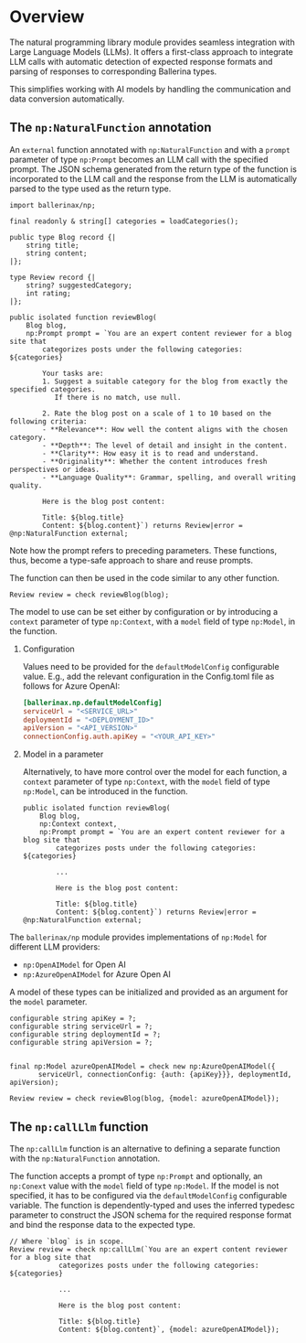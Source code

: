 # Overview

The natural programming library module provides seamless integration with Large Language Models (LLMs). It offers a first-class approach to integrate LLM calls with automatic detection of expected response formats and parsing of responses to corresponding Ballerina types.

This simplifies working with AI models by handling the communication and data conversion automatically.

## The `np:NaturalFunction` annotation

An `external` function annotated with `np:NaturalFunction` and with a `prompt` parameter of type `np:Prompt` becomes an LLM call with the specified prompt. The JSON schema generated from the return type of the function is incorporated to the LLM call and the response from the LLM is automatically parsed to the type used as the return type.

```ballerina
import ballerinax/np;

final readonly & string[] categories = loadCategories();

public type Blog record {|
    string title;
    string content;
|};

type Review record {|
    string? suggestedCategory;
    int rating;
|};

public isolated function reviewBlog(
    Blog blog,
    np:Prompt prompt = `You are an expert content reviewer for a blog site that 
        categorizes posts under the following categories: ${categories}

        Your tasks are:
        1. Suggest a suitable category for the blog from exactly the specified categories. 
           If there is no match, use null.

        2. Rate the blog post on a scale of 1 to 10 based on the following criteria:
        - **Relevance**: How well the content aligns with the chosen category.
        - **Depth**: The level of detail and insight in the content.
        - **Clarity**: How easy it is to read and understand.
        - **Originality**: Whether the content introduces fresh perspectives or ideas.
        - **Language Quality**: Grammar, spelling, and overall writing quality.

        Here is the blog post content:

        Title: ${blog.title}
        Content: ${blog.content}`) returns Review|error = @np:NaturalFunction external;
```

Note how the prompt refers to preceding parameters. These functions, thus, become a type-safe approach to share and reuse prompts.

The function can then be used in the code similar to any other function.

```ballerina
Review review = check reviewBlog(blog);
```

The model to use can be set either by configuration or by introducing a `context` parameter of type `np:Context`, with a `model` field of type `np:Model`, in the function.

1. Configuration

    Values need to be provided for the `defaultModelConfig` configurable value. E.g., add the relevant configuration in the Config.toml file as follows for Azure OpenAI:

    ```toml
    [ballerinax.np.defaultModelConfig]
    serviceUrl = "<SERVICE_URL>"
    deploymentId = "<DEPLOYMENT_ID>"
    apiVersion = "<API_VERSION>"
    connectionConfig.auth.apiKey = "<YOUR_API_KEY>"
    ```

2. Model in a parameter

    Alternatively, to have more control over the model for each function, a `context` parameter of type `np:Context`, with the `model` field of type `np:Model`, can be introduced in the function.

    ```ballerina
    public isolated function reviewBlog(
        Blog blog,
        np:Context context,
        np:Prompt prompt = `You are an expert content reviewer for a blog site that 
            categorizes posts under the following categories: ${categories}

            ...

            Here is the blog post content:

            Title: ${blog.title}
            Content: ${blog.content}`) returns Review|error = @np:NaturalFunction external;
    ```


The `ballerinax/np` module provides implementations of `np:Model` for different LLM providers: 

- `np:OpenAIModel` for Open AI
- `np:AzureOpenAIModel` for Azure Open AI

A model of these types can be initialized and provided as an argument for the `model` parameter.

```ballerina
configurable string apiKey = ?;
configurable string serviceUrl = ?;
configurable string deploymentId = ?;
configurable string apiVersion = ?;


final np:Model azureOpenAIModel = check new np:AzureOpenAIModel({
       serviceUrl, connectionConfig: {auth: {apiKey}}}, deploymentId, apiVersion);

Review review = check reviewBlog(blog, {model: azureOpenAIModel});
```

## The `np:callLlm` function

The `np:callLlm` function is an alternative to defining a separate function with the `np:NaturalFunction` annotation.

The function accepts a prompt of type `np:Prompt` and optionally, an `np:Conext` value with the `model` field of type `np:Model`. If the model is not specified, it has to be configured via the `defaultModelConfig` configurable variable. The function is dependently-typed and uses the inferred typedesc parameter to construct the JSON schema for the required response format and bind the response data to the expected type.

```ballerina
// Where `blog` is in scope.
Review review = check np:callLlm(`You are an expert content reviewer for a blog site that 
            categorizes posts under the following categories: ${categories}

            ...

            Here is the blog post content:

            Title: ${blog.title}
            Content: ${blog.content}`, {model: azureOpenAIModel});
```

